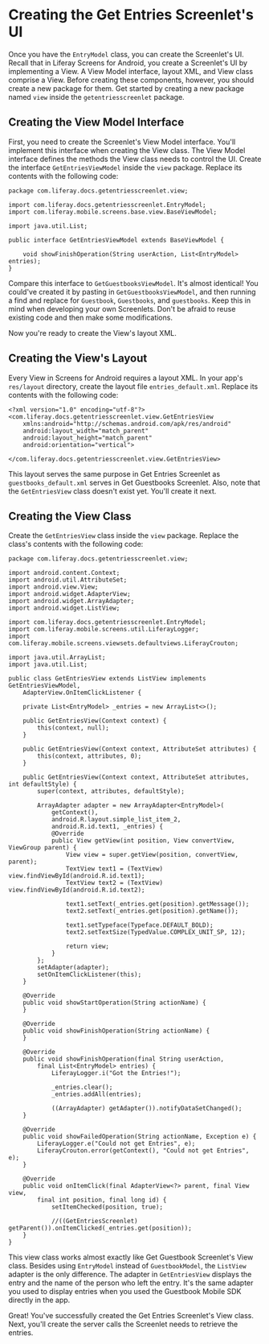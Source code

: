 # Creating the Get Entries Screenlet's UI

Once you have the `EntryModel` class, you can create the Screenlet's UI. Recall 
that in Liferay Screens for Android, you create a Screenlet's UI by implementing 
a View. A View Model interface, layout XML, and View class comprise a View. 
Before creating these components, however, you should create a new package for 
them. Get started by creating a new package named `view` inside the 
`getentriesscreenlet` package.

## Creating the View Model Interface

First, you need to create the Screenlet's View Model interface. You'll implement 
this interface when creating the View class. The View Model interface defines 
the methods the View class needs to control the UI. Create the interface 
`GetEntriesViewModel` inside the `view` package. Replace its contents with the 
following code:

    package com.liferay.docs.getentriesscreenlet.view;

    import com.liferay.docs.getentriesscreenlet.EntryModel;
    import com.liferay.mobile.screens.base.view.BaseViewModel;

    import java.util.List;

    public interface GetEntriesViewModel extends BaseViewModel {

        void showFinishOperation(String userAction, List<EntryModel> entries);
    }

Compare this interface to `GetGuestbooksViewModel`. It's almost identical! You 
could've created it by pasting in `GetGuestbooksViewModel`, and then running a 
find and replace for `Guestbook`, `Guestbooks`, and `guestbooks`. Keep this in 
mind when developing your own Screenlets. Don't be afraid to reuse existing code 
and then make some modifications. 

Now you're ready to create the View's layout XML. 

## Creating the View's Layout

Every View in Screens for Android requires a layout XML. In your app's 
`res/layout` directory, create the layout file `entries_default.xml`. Replace 
its contents with the following code:

    <?xml version="1.0" encoding="utf-8"?>
    <com.liferay.docs.getentriesscreenlet.view.GetEntriesView
        xmlns:android="http://schemas.android.com/apk/res/android"
        android:layout_width="match_parent"
        android:layout_height="match_parent"
        android:orientation="vertical">

    </com.liferay.docs.getentriesscreenlet.view.GetEntriesView>

This layout serves the same purpose in Get Entries Screenlet as 
`guestbooks_default.xml` serves in Get Guestbooks Screenlet. Also, note that the 
`GetEntriesView` class doesn't exist yet. You'll create it next. 

## Creating the View Class

Create the `GetEntriesView` class inside the `view` package. Replace the class's 
contents with the following code: 

    package com.liferay.docs.getentriesscreenlet.view;

    import android.content.Context;
    import android.util.AttributeSet;
    import android.view.View;
    import android.widget.AdapterView;
    import android.widget.ArrayAdapter;
    import android.widget.ListView;

    import com.liferay.docs.getentriesscreenlet.EntryModel;
    import com.liferay.mobile.screens.util.LiferayLogger;
    import com.liferay.mobile.screens.viewsets.defaultviews.LiferayCrouton;

    import java.util.ArrayList;
    import java.util.List;

    public class GetEntriesView extends ListView implements GetEntriesViewModel, 
        AdapterView.OnItemClickListener {

        private List<EntryModel> _entries = new ArrayList<>();

        public GetEntriesView(Context context) {
            this(context, null);
        }

        public GetEntriesView(Context context, AttributeSet attributes) {
            this(context, attributes, 0);
        }

        public GetEntriesView(Context context, AttributeSet attributes, int defaultStyle) {
            super(context, attributes, defaultStyle);

            ArrayAdapter adapter = new ArrayAdapter<EntryModel>(
                getContext(), 
                android.R.layout.simple_list_item_2, 
                android.R.id.text1, _entries) {
                @Override
                public View getView(int position, View convertView, ViewGroup parent) {
                    View view = super.getView(position, convertView, parent);
                    TextView text1 = (TextView) view.findViewById(android.R.id.text1);
                    TextView text2 = (TextView) view.findViewById(android.R.id.text2);

                    text1.setText(_entries.get(position).getMessage());
                    text2.setText(_entries.get(position).getName());

                    text1.setTypeface(Typeface.DEFAULT_BOLD);
                    text2.setTextSize(TypedValue.COMPLEX_UNIT_SP, 12);

                    return view;
                }
            };
            setAdapter(adapter);
            setOnItemClickListener(this);
        }

        @Override
        public void showStartOperation(String actionName) {
        }

        @Override
        public void showFinishOperation(String actionName) {
        }

        @Override
        public void showFinishOperation(final String userAction, 
            final List<EntryModel> entries) {
                LiferayLogger.i("Got the Entries!");

                _entries.clear();
                _entries.addAll(entries);

                ((ArrayAdapter) getAdapter()).notifyDataSetChanged();
        }

        @Override
        public void showFailedOperation(String actionName, Exception e) {
            LiferayLogger.e("Could not get Entries", e);
            LiferayCrouton.error(getContext(), "Could not get Entries", e);
        }

        @Override
        public void onItemClick(final AdapterView<?> parent, final View view, 
            final int position, final long id) {
                setItemChecked(position, true);

                //((GetEntriesScreenlet) getParent()).onItemClicked(_entries.get(position));
        }
    }

This view class works almost exactly like Get Guestbook Screenlet's View class. 
Besides using `EntryModel` instead of `GuestbookModel`, the `ListView` 
adapter is the only difference. The adapter in `GetEntriesView` displays the 
entry and the name of the person who left the entry. It's the same adapter you 
used to display entries when you used the Guestbook Mobile SDK directly in the 
app.

Great! You've successfully created the Get Entries Screenlet's View class. Next, 
you'll create the server calls the Screenlet needs to retrieve the entries. 